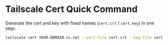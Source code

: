 # Tailscale Cert Quick Command

Generate the cert and key with fixed names (`cert.crt` / `cert.key`) in one step:  

```bash
tailscale cert YOUR-DOMAIN.ts.net --cert-file cert.crt --key-file cert.key
```
